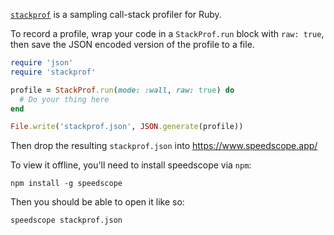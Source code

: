 [`stackprof`](https://github.com/tmm1/stackprof) is a sampling call-stack profiler for Ruby.

To record a profile, wrap your code in a `StackProf.run` block with `raw: true`, then save the JSON encoded version of the profile to a file.

```ruby
require 'json'
require 'stackprof'

profile = StackProf.run(mode: :wall, raw: true) do
  # Do your thing here
end

File.write('stackprof.json', JSON.generate(profile))
```

Then drop the resulting `stackprof.json` into https://www.speedscope.app/

To view it offline, you'll need to install speedscope via `npm`:

```
npm install -g speedscope
```

Then you should be able to open it like so:

```
speedscope stackprof.json
```
 